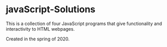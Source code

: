 # javaScript-Solutions

This is a collection of four JavaScript programs that give functionality and interactivity to HTML webpages.

Created in the spring of 2020.
